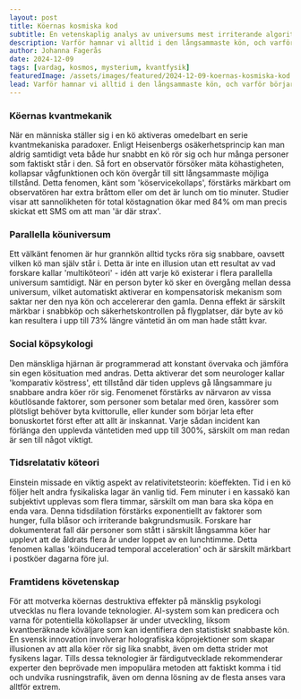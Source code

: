 ```yaml
---
layout: post
title: Köernas kosmiska kod
subtitle: En vetenskaplig analys av universums mest irriterande algoritm
description: Varför hamnar vi alltid i den långsammaste kön, och varför börjar den andra kön alltid röra sig snabbare så fort vi byter? Genom kvantfysik och köteori avslöjar vi universums hemliga plan för att testa mänsklighetens tålamod.
author: Johanna Fagerås
date: 2024-12-09
tags: [vardag, kosmos, mysterium, kvantfysik]
featuredImage: /assets/images/featured/2024-12-09-koernas-kosmiska-kod.jpeg
lead: Varför hamnar vi alltid i den långsammaste kön, och varför börjar den andra kön alltid röra sig snabbare så fort vi byter? Genom kvantfysik och köteori avslöjar vi universums hemliga plan för att testa mänsklighetens tålamod.
---
```


### Köernas kvantmekanik

När en människa ställer sig i en kö aktiveras omedelbart en serie kvantmekaniska paradoxer. Enligt Heisenbergs osäkerhetsprincip kan man aldrig samtidigt veta både hur snabbt en kö rör sig och hur många personer som faktiskt står i den. Så fort en observatör försöker mäta köhastigheten, kollapsar vågfunktionen och kön övergår till sitt långsammaste möjliga tillstånd. Detta fenomen, känt som 'köservicekollaps', förstärks märkbart om observatören har extra bråttom eller om det är lunch om tio minuter. Studier visar att sannolikheten för total köstagnation ökar med 84% om man precis skickat ett SMS om att man 'är där strax'.

### Parallella köuniversum

Ett välkänt fenomen är hur grannkön alltid tycks röra sig snabbare, oavsett vilken kö man själv står i. Detta är inte en illusion utan ett resultat av vad forskare kallar 'multiköteori' - idén att varje kö existerar i flera parallella universum samtidigt. När en person byter kö sker en övergång mellan dessa universum, vilket automatiskt aktiverar en kompensatorisk mekanism som saktar ner den nya kön och accelererar den gamla. Denna effekt är särskilt märkbar i snabbköp och säkerhetskontrollen på flygplatser, där byte av kö kan resultera i upp till 73% längre väntetid än om man hade stått kvar.

### Social köpsykologi

Den mänskliga hjärnan är programmerad att konstant övervaka och jämföra sin egen kösituation med andras. Detta aktiverar det som neurologer kallar 'komparativ köstress', ett tillstånd där tiden upplevs gå långsammare ju snabbare andra köer rör sig. Fenomenet förstärks av närvaron av vissa köutlösande faktorer, som personer som betalar med ören, kassörer som plötsligt behöver byta kvittorulle, eller kunder som börjar leta efter bonuskortet först efter att allt är inskannat. Varje sådan incident kan förlänga den upplevda väntetiden med upp till 300%, särskilt om man redan är sen till något viktigt.

### Tidsrelatativ köteori

Einstein missade en viktig aspekt av relativitetsteorin: köeffekten. Tid i en kö följer helt andra fysikaliska lagar än vanlig tid. Fem minuter i en kassakö kan subjektivt upplevas som flera timmar, särskilt om man bara ska köpa en enda vara. Denna tidsdilation förstärks exponentiellt av faktorer som hunger, fulla blåsor och irriterande bakgrundsmusik. Forskare har dokumenterat fall där personer som stått i särskilt långsamma köer har upplevt att de åldrats flera år under loppet av en lunchtimme. Detta fenomen kallas 'köinducerad temporal acceleration' och är särskilt märkbart i postköer dagarna före jul.

### Framtidens követenskap

För att motverka köernas destruktiva effekter på mänsklig psykologi utvecklas nu flera lovande teknologier. AI-system som kan predicera och varna för potentiella kökollapser är under utveckling, liksom kvantberäknade köväljare som kan identifiera den statistiskt snabbaste kön. En svensk innovation involverar holografiska köprojektioner som skapar illusionen av att alla köer rör sig lika snabbt, även om detta strider mot fysikens lagar. Tills dessa teknologier är färdigutvecklade rekommenderar experter den beprövade men impopulära metoden att faktiskt komma i tid och undvika rusningstrafik, även om denna lösning av de flesta anses vara alltför extrem.
